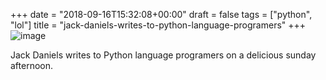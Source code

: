 +++
date = "2018-09-16T15:32:08+00:00"
draft = false
tags = ["python", "lol"]
title = "jack-daniels-writes-to-python-language-programers"
+++
![image](/img/2018-09-16-jack-daniels-writes-to-python-language-programers/d4bde9921f090ddfea99f7903189dfe5b403f80fedb6c8a9125e42cb781f361e.png)

Jack Daniels writes to Python language programers on a delicious sunday afternoon.
